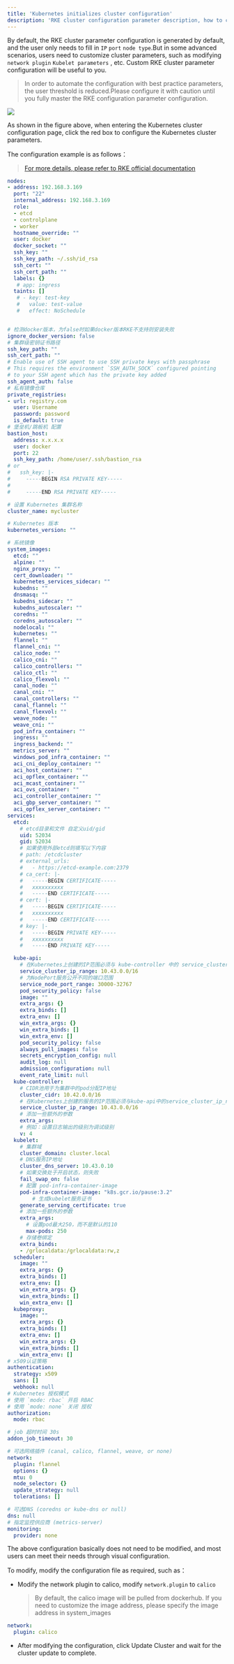 ```yaml
---
title: 'Kubernetes initializes cluster configuration'
description: 'RKE cluster configuration parameter description, how to change RKE cluster configuration'
---
```


By default, the RKE cluster parameter configuration is generated by default, and the user only needs to fill in `IP` `port` `node type`.But in some advanced scenarios, users need to customize cluster parameters, such as modifying `network plugin` `Kubelet parameters` , etc. Custom RKE cluster parameter configuration will be useful to you.

> In order to automate the configuration with best practice parameters, the user threshold is reduced.Please configure it with caution until you fully master the RKE configuration parameter configuration.

![](https://grstatic.oss-cn-shanghai.aliyuncs.com/docs/5.3/user-operations/cluster-manage/custom_rke_cluster_config.png)

As shown in the figure above, when entering the Kubernetes cluster configuration page, click the red box to configure the Kubernetes cluster parameters.

The configuration example is as follows：

> [For more details, please refer to RKE official documentation](https://docs.rancher.cn/docs/rke/example-yamls/_index)

```yaml
nodes:
- address: 192.168.3.169
  port: "22"
  internal_address: 192.168.3.169
  role:
  - etcd
  - controlplane
  - worker
  hostname_override: ""
  user: docker
  docker_socket: ""
  ssh_key: ""
  ssh_key_path: ~/.ssh/id_rsa
  ssh_cert: ""
  ssh_cert_path: ""
  labels: {}
   # app: ingress
  taints: []
   # - key: test-key
   #   value: test-value
   #   effect: NoSchedule


# 检测docker版本，为false时如果docker版本RKE不支持则安装失败
ignore_docker_version: false
# 集群级密钥证书路径
ssh_key_path: ""
ssh_cert_path: ""
# Enable use of SSH agent to use SSH private keys with passphrase
# This requires the environment `SSH_AUTH_SOCK` configured pointing
# to your SSH agent which has the private key added
ssh_agent_auth: false
# 私有镜像仓库
private_registries:
- url: registry.com
  user: Username
  password: password
  is_default: true
# 堡垒机/跳板机 配置
bastion_host:
  address: x.x.x.x
  user: docker
  port: 22
  ssh_key_path: /home/user/.ssh/bastion_rsa
# or
#   ssh_key: |-
#     -----BEGIN RSA PRIVATE KEY-----
#
#     -----END RSA PRIVATE KEY-----

# 设置 Kubernetes 集群名称
cluster_name: mycluster

# Kubernetes 版本
kubernetes_version: ""

# 系统镜像
system_images:
  etcd: ""
  alpine: ""
  nginx_proxy: ""
  cert_downloader: ""
  kubernetes_services_sidecar: ""
  kubedns: ""
  dnsmasq: ""
  kubedns_sidecar: ""
  kubedns_autoscaler: ""
  coredns: ""
  coredns_autoscaler: ""
  nodelocal: ""
  kubernetes: ""
  flannel: ""
  flannel_cni: ""
  calico_node: ""
  calico_cni: ""
  calico_controllers: ""
  calico_ctl: ""
  calico_flexvol: ""
  canal_node: ""
  canal_cni: ""
  canal_controllers: ""
  canal_flannel: ""
  canal_flexvol: ""
  weave_node: ""
  weave_cni: ""
  pod_infra_container: ""
  ingress: ""
  ingress_backend: ""
  metrics_server: ""
  windows_pod_infra_container: ""
  aci_cni_deploy_container: ""
  aci_host_container: ""
  aci_opflex_container: ""
  aci_mcast_container: ""
  aci_ovs_container: ""
  aci_controller_container: ""
  aci_gbp_server_container: ""
  aci_opflex_server_container: ""
services:
  etcd:
    # etcd目录和文件 自定义uid/gid
    uid: 52034
    gid: 52034
    # 如果使用外部etcd则填写以下内容
    # path: /etcdcluster
    # external_urls:
    #   - https://etcd-example.com:2379
    # ca_cert: |-
    #   -----BEGIN CERTIFICATE-----
    #   xxxxxxxxxx
    #   -----END CERTIFICATE-----
    # cert: |-
    #   -----BEGIN CERTIFICATE-----
    #   xxxxxxxxxx
    #   -----END CERTIFICATE-----
    # key: |-
    #   -----BEGIN PRIVATE KEY-----
    #   xxxxxxxxxx
    #   -----END PRIVATE KEY-----

  kube-api:
    # 在Kubernetes上创建的IP范围必须与 kube-controller 中的 service_cluster_ip_range 匹配
    service_cluster_ip_range: 10.43.0.0/16
    # 为NodePort服务公开不同的端口范围
    service_node_port_range: 30000-32767
    pod_security_policy: false
    image: ""
    extra_args: {}
    extra_binds: []
    extra_env: []
    win_extra_args: {}
    win_extra_binds: []
    win_extra_env: []
    pod_security_policy: false
    always_pull_images: false
    secrets_encryption_config: null
    audit_log: null
    admission_configuration: null
    event_rate_limit: null
  kube-controller:
    # CIDR池用于为集群中的pod分配IP地址
    cluster_cidr: 10.42.0.0/16
    # 在Kubernetes上创建的服务的IP范围必须与kube-api中的service_cluster_ip_range匹配
    service_cluster_ip_range: 10.43.0.0/16
    # 添加一些额外的参数
    extra_args:
    # 例如：设置日志输出的级别为调试级别
    v: 4
  kubelet:
    # 集群域
    cluster_domain: cluster.local
    # DNS服务IP地址
    cluster_dns_server: 10.43.0.10
    # 如果交换处于开启状态，则失败
    fail_swap_on: false
    # 配置 pod-infra-container-image
    pod-infra-container-image: "k8s.gcr.io/pause:3.2"
        # 生成kubelet服务证书
    generate_serving_certificate: true
    # 添加一些额外的参数
    extra_args:
      # 设置pod最大250，而不是默认的110
      max-pods: 250
    # 存储卷绑定
    extra_binds:
    - /grlocaldata:/grlocaldata:rw,z
  scheduler:
    image: ""
    extra_args: {}
    extra_binds: []
    extra_env: []
    win_extra_args: {}
    win_extra_binds: []
    win_extra_env: []
  kubeproxy:
    image: ""
    extra_args: {}
    extra_binds: []
    extra_env: []
    win_extra_args: {}
    win_extra_binds: []
    win_extra_env: []
# x509认证策略
authentication:
  strategy: x509
  sans: []
  webhook: null
# Kubernetes 授权模式
# 使用 `mode: rbac` 开启 RBAC
# 使用 `mode: none` 关闭 授权
authorization:
  mode: rbac

# job 超时时间 30s
addon_job_timeout: 30

# 可选网络插件 (canal, calico, flannel, weave, or none)
network:
  plugin: flannel
  options: {}
  mtu: 0
  node_selector: {}
  update_strategy: null
  tolerations: []

# 可选DNS (coredns or kube-dns or null)
dns: null
# 指定监控供应商 (metrics-server)
monitoring:
  provider: none
```

The above configuration basically does not need to be modified, and most users can meet their needs through visual configuration.

To modify, modify the configuration file as required, such as：

* Modify the network plugin to calico, modify `network.plugin` to `calico`

  > By default, the calico image will be pulled from dockerhub. If you need to customize the image address, please specify the image address in system_images

```yaml
network:
  plugin: calico
```

* After modifying the configuration, click Update Cluster and wait for the cluster update to complete.
